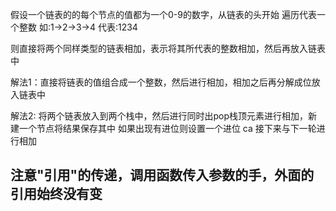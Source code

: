 假设一个链表的的每个节点的值都为一个0-9的数字，从链表的头开始
遍历代表一个整数 如:1->2->3->4 代表:1234

则直接将两个同样类型的链表相加，表示将其所代表的整数相加，然后再放入链表中

解法1：直接将链表的值组合成一个整数，然后进行相加，相加之后再分解成位放入链表中

解法2: 将两个链表放入到两个栈中，然后进行同时出pop栈顶元素进行相加，新建一个节点将结果保存其中
如果出现有进位则设置一个进位  ca  接下来与下一轮进行相加
   
   
## 注意"引用"的传递，调用函数传入参数的手，外面的引用始终没有变